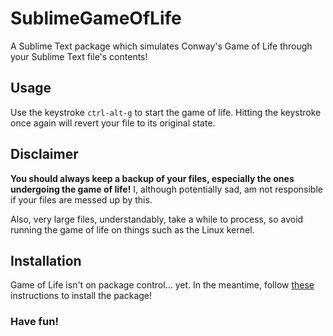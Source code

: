 # SublimeGameOfLife
A Sublime Text package which simulates Conway's Game of Life through your Sublime Text file's contents!

## Usage
Use the keystroke `ctrl-alt-g` to start the game of life. Hitting the keystroke once again will revert your file to its original state.

## Disclaimer
**You should always keep a backup of your files, especially the ones undergoing the game of life!** I, although potentially sad, am not responsible if your files are messed up by this. 

Also, very large files, understandably, take a while to process, so avoid running the game of life on things such as the Linux kernel.

## Installation
Game of Life isn't on package control... yet. In the meantime, follow [these](https://www.sublimetext.com/docs/3/packages.html) instructions to install the package!

### Have fun!